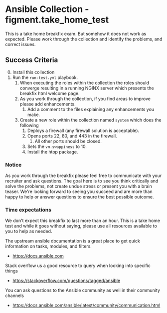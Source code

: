 # Ansible Collection - figment.take_home_test

This is a take home breakfix exam. But somehow it does not work as expected. Please work through the collection and identify the problems, and correct issues.

## Success Criteria

0. Install this collection
1. Run the `run-test.yml` playbook.
   1. When executing the roles within the collection the roles should converge resulting in a running NGINX server which presents the breakfix html welcome page.
   2. As you work through the collection, if you find areas to improve please add enhancements.
      1. Add a comment to the files explaining any enhancements you make.
   3. Create a new role within the collection named `system` which does the following
      1. Deploys a firewall (any firewall solution is acceptable).
      2. Opens ports 22, 80, and 443 in the firewall.
         1. All other ports should be closed.
      3. Sets the `vm.swappiness` to 10.
      4. Install the htop package.

### Notice

As you work through the breakfix please feel free to communicate with your recruiter and ask questions.
The goal here is to see you think critically and solve the problems, not create undue stress or present
you with a brain teaser. We're looking forward to seeing you succeed and are more than happy to help or
answer questions to ensure the best possible outcome.

### Time expectations

We don't expect this breakfix to last more than an hour. This is a take home test and while it goes
without saying, please use all resources available to you to help as needed.

The upstream ansible documentation is a great place to get quick information on tasks, modules, and filters.
* https://docs.ansible.com

Stack overflow us a good resource to query when looking into specific things
* https://stackoverflow.com/questions/tagged/ansible

You can ask questions to the Ansible community as well in their community channels
* https://docs.ansible.com/ansible/latest/community/communication.html
